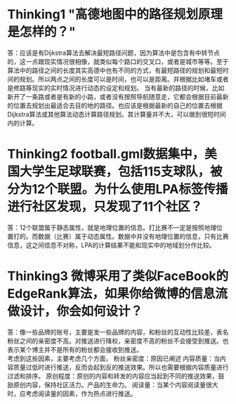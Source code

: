 # Thinking1	"高德地图中的路径规划原理是怎样的？" #
答：应该是有Dijkstra算法去解决最短路径问题，因为算法中是包含有中转节点的，这一点跟现实情况很相像，就类似每个路口的交叉口，或者是城市等等。至于算法中的路径之间的长度其实高德中也有不同的方式，有最短路径的规划和最短时间的规划。所以两点之间的长度可以是时间，也可以是距离。并根据比如堵车或者是修路等现实的实时情况进行动态的设定和规划。
当有最新的路径的时候，比如新开了一条路或者是有新的小路，或者没有按照导航随意走，它都会根据目前最新的位置去规划出最适合去目的地的路径。也应该是根据最新的自己的位置去根据Dijkstra算法或其他算法动态计算路径规划。其计算量并不大，可以做到很短时间内的计算。



# Thinking2	football.gml数据集中，美国大学生足球联赛，包括115支球队，被分为12个联盟。为什么使用LPA标签传播进行社区发现，只发现了11个社区？ #
答：12个联盟属于静态属性，就是地理位置的信息。打比赛不一定是按照地理位置打的。而数据（比赛）属于动态属性。数据中并没有地理位置的信息，只有比赛信息，这之间信息不对称，LPA的计算结果不能和现实中的地域划分作比较。



# Thinking3	微博采用了类似FaceBook的EdgeRank算法，如果你给微博的信息流做设计，你会如何设计？ #
答：像一些品牌的账号，主要是发一些品牌的内容，和粉丝的互动性比较差，表名粉丝之间的亲密度不高。对推送进行降权，亲密度不高的粉丝不会接受到推送。也表示某个博主并不是所有的粉丝都会接收到推送。   
考虑到这些因素，主要考虑几个方面，
粉丝亲密度：原因已阐述
内容质量：当内容质量过低时进行推送，反而会起到反的推送效果。所以也需要根据内容质量进行过滤和排序。
原创程度：原创的内容和转发的内容应当起到不同的推送效果，鼓励原创内容，保持社区活力。产品的生命力。
阅读量：当某个内容阅读量很大时，应考虑阅读量的因素，作为热点进行推送。
